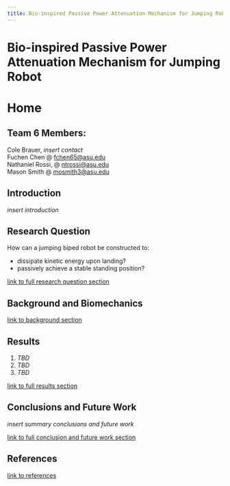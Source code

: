 ```yaml
---
title: Bio-inspired Passive Power Attenuation Mechanism for Jumping Robot
---
```

# Bio-inspired Passive Power Attenuation Mechanism for Jumping Robot
# Home

## Team 6 Members: 
Cole Brauer, _insert contact_\
Fuchen Chen @ fchen65@asu.edu\
Nathaniel Rossi, @ ntrossi@asu.edu\
Mason Smith @ mosmith3@asu.edu

## Introduction
_insert introduction_

## Research Question
How can a jumping biped robot be constructed to:
* dissipate kinetic energy upon landing?
* passively achieve a stable standing position?

[link to full research question section](/researchquestion)

## Background and Biomechanics

[link to background section](/background)

## Results

1. _TBD_
2. _TBD_
3. _TBD_

[link to full results section](/results)

## Conclusions and Future Work

_insert summary conclusions and future work_

[link to full conclusion and future work section](/conclusion)


## References
[link to references](/references)
